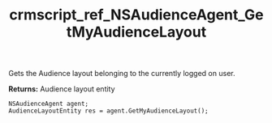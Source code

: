 ﻿---
title: crmscript_ref_NSAudienceAgent_GetMyAudienceLayout
description: AudienceLayoutEntity GetMyAudienceLayout()
intellisense: NSAudienceAgent.GetMyAudienceLayout
keywords: NSAudienceAgent,GetMyAudienceLayout
so.topic: reference
---

Gets the Audience layout belonging to the currently logged on user.


**Returns:** Audience layout entity

```crmscript
NSAudienceAgent agent;
AudienceLayoutEntity res = agent.GetMyAudienceLayout();
```

